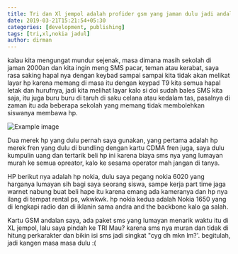 ```yaml
---
title: Tri dan Xl jempol adalah profider gsm yang jaman dulu jadi andalan saya
date: 2019-03-21T15:21:54+05:30
categories: [development, publishing]
tags: [tri,xl,nokia jadul]
author: dirman
---
```


kalau kita mengungat mundur sejenak, masa dimana masih sekolah di jaman 2000an dan kita ingin meng SMS pacar, teman atau kerabat, saya rasa saking hapal nya dengan keybad sampai sampai kita tidak akan melikat layar hp karena memang di masa itu dengan keypad T9 kita semua hapal letak dan hurufnya, jadi kita melihat layar kalo si doi sudah bales SMS kita saja, itu juga buru buru di taruh di saku celana atau kedalam tas, pasalnya di zaman itu ada beberapa sekolah yang memang tidak membolehkan siswanya membawa hp.

![Example image](/nokia.jpg)

Dua merek hp yang dulu pernah saya gunakan, yang pertama adalah hp merek fren yang dulu di bundling dengan kartu CDMA fren juga, saya dulu kumpulin uang dan tertarik beli hp ini karena biaya sms nya yang lumayan murah ke semua opreator, kalo ke sesama operator mah jangan di tanya.

HP berikut nya adalah hp nokia, dulu saya pegang nokia 6020 yang harganya lumayan sih bagi saya seorang siswa, sampe kerja part time jaga warnet nabung buat beli hape itu karena emang ada kameranya dan hp nya ilang di tempat rental ps, wkwkwk. hp nokia kedua adalah Nokia 1650 yang di lengkapi radio dan di iklanin sama andra and the backbone kalo ga salah.

Kartu GSM andalan saya, ada paket sms yang lumayan menarik waktu itu di XL jempol, lalu saya pindah ke TRI Mau? karena sms nya muran dan tidak di hitung perkarakter dan bikin isi sms jadi singkat "cyg dh mkn lm?'. begitulah, jadi kangen masa masa dulu :(